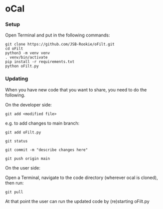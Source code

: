 # oCal

### Setup

Open Terminal and put in the following commands:

	git clone https://github.com/JSB-Rookie/oFilt.git
	cd oFilt
	python3 -m venv venv
	. venv/bin/activate
	pip install -r requirements.txt
	python oFilt.py


### Updating

When you have new code that you want to share, you need to do the following.

On the developer side:

	git add <modified file>

e.g. to add changes to main branch:

	git add oFilt.py

	git status

	git commit -m "describe changes here"

	git push origin main

On the user side:

Open a Terminal, navigate to the code directory (wherever ocal is cloned), then run:

	git pull

At that point the user can run the updated code by (re)starting oFilt.py

